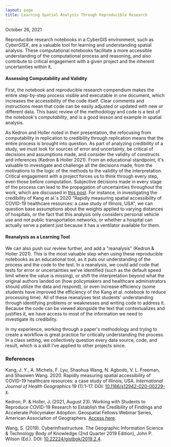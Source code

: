 ```yaml
---
layout: page
title: Learning Spatial Analysis Through Reproducible Research
---
```

October 26, 2021

Reproducible research notebooks in a CyberGIS environment, such as *CyberGISX*, are a valuable tool for learning and understanding spatial analysis. These computational notebooks facilitate a more accessible understanding of the computational process and reasoning, and also contribute to critical engagement with a given project and the inherent uncertainties within it.

#### Assessing Computability and Validity

First, the notebook and reproducible research compendium makes the entire step-by-step process visible and executable in one document, which increases the accessibility of the code itself. Clear comments and instructions mean that code can be easily adjusted or updated with new or different data. This basic review of the methodology and code is a test of the notebook's *computability*, and is a good lesson and example in spatial analysis.

As Kedron and Holler noted in their presentation, the refocusing from computability in replication to credibility through replication means that the entire process is brought into question. As part of analyzing credibility of a study, we must look for sources of error and uncertainty, be critical of decisions and assumptions made, and consider the validity of constructs and inferences (Kedron & Holler 2021). From an educational standpoint, it's valuable to investigate and challenge all the decisions made, from the motivations to the logic of the methods to the validity of the interpretation. Critical engagement with a project forces us to think through every step, even those before computation. Subjective decisions made in every stage of the process can lead to the propagation of uncertainties throughout the work, which are discussed in [this post](reflections/uncertainty-geography.md). For instance, in investigating the credibility of Kang et al.'s 2020 "Rapidly measuring spatial accessibility of COVID-19 healthcare resources: a case study of Illinois, USA", we can question base assumptions about the weights applied to varying distances of hospitals, or the fact that this analysis only considers personal vehicle use and not public transportation networks, or whether a hospital can actually serve a patient just because it has a ventilator available for them.

#### Reanalysis as a Learning Tool

We can also push our review further, and add a "reanalysis" (Kedron & Holler 2021). This is the most valuable step when using these reproducible notebooks as an educational tool, as it puts our understanding of the process and the code to the test. In a reanalysis, we could add code that tests for error or uncertainties we've identified (such as the default speed limit where the value is missing), or shift the interpretation beyond what the original authors landed on (how policymakers and healthcare administrators should utilize the data and respond), or even increase efficiency (some students have improved the efficiency of the Kang et al. notebook to reduce processing time). All of these reanalyses test students' understanding through identifying problems or weaknesses and writing code to address it. Because the code can be viewed alongside the text that contextualizes and justifies it, we have access to most of the information we need to investigate its credibility.

In my experience, working through a paper's methodology and trying to create a workflow is great practice for critically understanding the process. In a class setting, we collectively question every data source, code, and result, which is a skill I've applied to other projects since.

### References

Kang, J. Y., A. Michels, F. Lyu, Shaohua Wang, N. Agbodo, V. L. Freeman, and Shaowen Wang. 2020. Rapidly measuring spatial accessibility of COVID-19 healthcare resources: a case study of Illinois, USA. *International Journal of Health Geographics* 19 (1):1–17. DOI: [10.1186/s12942-020-00229-x](https://doi.org/10.1186/s12942-020-00229-x).

Kedron, P. & Holler, J. (2021, August 23). Working with Students to Reproduce COVID-19 Research to Establish the Credibility of Findings and Accelerate Policymaker Adoption. Geospatial Fellows Webinar Series, American Association of Geographers. [Access here](https://aag-geospatialfellows-series.secure-platform.com/a/solicitations/16/sessiongallery/250).

Wang, S. (2019). Cyberinfrastructure. The Geographic Information Science & Technology Body of Knowledge (2nd Quarter 2019 Edition), John P. Wilson (Ed.). DOI: [10.22224/gistbok/2019.2.4](https://doi.org/10.22224/gistbok/2019.2.4).
